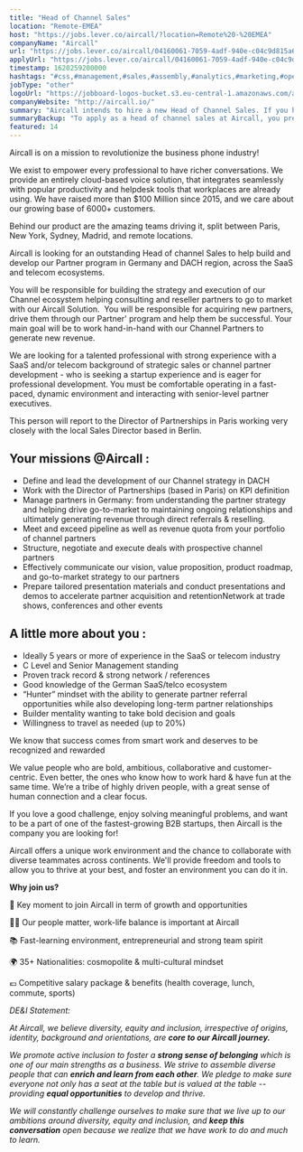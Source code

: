 ```yaml
---
title: "Head of Channel Sales"
location: "Remote-EMEA"
host: "https://jobs.lever.co/aircall/?location=Remote%20-%20EMEA"
companyName: "Aircall"
url: "https://jobs.lever.co/aircall/04160061-7059-4adf-940e-c04c9d815a66"
applyUrl: "https://jobs.lever.co/aircall/04160061-7059-4adf-940e-c04c9d815a66/apply"
timestamp: 1620259200000
hashtags: "#css,#management,#sales,#assembly,#analytics,#marketing,#operations,#German"
jobType: "other"
logoUrl: "https://jobboard-logos-bucket.s3.eu-central-1.amazonaws.com/aircall"
companyWebsite: "http://aircall.io/"
summary: "Aircall intends to hire a new Head of Channel Sales. If you have 5 years or more of experience in the SaaS or telecom industry, consider applying."
summaryBackup: "To apply as a head of channel sales at Aircall, you preferably need to have some knowledge of: #css, #management, #sales."
featured: 14
---
```


Aircall is on a mission to revolutionize the business phone industry!

We exist to empower every professional to have richer conversations. We provide an entirely cloud-based voice solution, that integrates seamlessly with popular productivity and helpdesk tools that workplaces are already using. We have raised more than $100 Million since 2015, and we care about our growing base of 6000+ customers.

Behind our product are the amazing teams driving it, split between Paris, New York, Sydney, Madrid, and remote locations.

Aircall is looking for an outstanding Head of channel Sales to help build and develop our Partner program in Germany and DACH region, across the SaaS and telecom ecosystems.

You will be responsible for building the strategy and execution of our Channel ecosystem helping consulting and reseller partners to go to market with our Aircall Solution.  You will be responsible for acquiring new partners, drive them through our Partner' program and help them be successful. Your main goal will be to work hand-in-hand with our Channel Partners to generate new revenue.

We are looking for a talented professional with strong experience with a SaaS and/or telecom background of strategic sales or channel partner development - who is seeking a startup experience and is eager for professional development. You must be comfortable operating in a fast-paced, dynamic environment and interacting with senior-level partner executives.

This person will report to the Director of Partnerships in Paris working very closely with the local Sales Director based in Berlin.

## Your missions @Aircall :

*   Define and lead the development of our Channel strategy in DACH
*   Work with the Director of Partnerships (based in Paris) on KPI definition
*   Manage partners in Germany: from understanding the partner strategy and helping drive go-to-market to maintaining ongoing relationships and ultimately generating revenue through direct referrals & reselling. 
*   Meet and exceed pipeline as well as revenue quota from your portfolio of channel partners
*   Structure, negotiate and execute deals with prospective channel partners
*   Effectively communicate our vision, value proposition, product roadmap, and go-to-market strategy to our partners
*   Prepare tailored presentation materials and conduct presentations and demos to accelerate partner acquisition and retentionNetwork at trade shows, conferences and other events

## A little more about you :

*   Ideally 5 years or more of experience in the SaaS or telecom industry
*   C Level and Senior Management standing
*   Proven track record & strong network / references
*   Good knowledge of the German SaaS/telco ecosystem
*   “Hunter” mindset with the ability to generate partner referral opportunities while also developing long-term partner relationships
*   Builder mentality wanting to take bold decision and goals
*   Willingness to travel as needed (up to 20%)

We know that success comes from smart work and deserves to be recognized and rewarded

We value people who are bold, ambitious, collaborative and customer-centric. Even better, the ones who know how to work hard & have fun at the same time. We’re a tribe of highly driven people, with a great sense of human connection and a clear focus. 

If you love a good challenge, enjoy solving meaningful problems, and want to be a part of one of the fastest-growing B2B startups, then Aircall is the company you are looking for!

Aircall offers a unique work environment and the chance to collaborate with diverse teammates across continents. We'll provide freedom and tools to allow you to thrive at your best, and foster an environment you can do it in.

**Why join us?**

🚀 Key moment to join Aircall in term of growth and opportunities

💆‍♀️ Our people matter, work-life balance is important at Aircall

📚 Fast-learning environment, entrepreneurial and strong team spirit

🌍 35+ Nationalities: cosmopolite & multi-cultural mindset

💶 Competitive salary package & benefits (health coverage, lunch, commute, sports)

_DE&I Statement:_ 

_At Aircall, we believe diversity, equity and inclusion, irrespective of origins, identity, background and orientations, are_ **_core to our Aircall journey._** 

_We promote active inclusion to foster a_ **_strong sense of belonging_** _which is one of our main strengths as a business. We strive to assemble diverse people that can_ **_enrich and learn from each other_**_. We pledge to make sure everyone not only has a seat at the table but is valued at the table -- providing_ **_equal opportunities_** _to develop and thrive._

_We will constantly challenge ourselves to make sure that we live up to our ambitions around diversity, equity and inclusion, and_ **_keep this conversation_** _open because we realize that we have work to do and much to learn._
